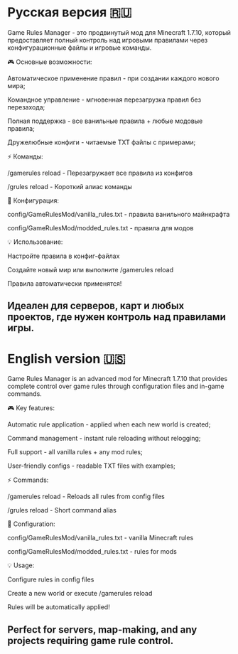 Русская версия 🇷🇺
==========================
Game Rules Manager - это продвинутый мод для Minecraft 1.7.10, который предоставляет полный контроль над игровыми правилами через конфигурационные файлы и игровые команды.

🎮 Основные возможности:

Автоматическое применение правил - при создании каждого нового мира;

Командное управление - мгновенная перезагрузка правил без перезахода;

Полная поддержка - все ванильные правила + любые модовые правила;

Дружелюбные конфиги - читаемые TXT файлы с примерами;

⚡ Команды:

   /gamerules reload - Перезагружает все правила из конфигов
   
   /grules reload    - Короткий алиас команды

📁 Конфигурация:

config/GameRulesMod/vanilla_rules.txt - правила ванильного майнкрафта

config/GameRulesMod/modded_rules.txt - правила для модов

💡 Использование:

Настройте правила в конфиг-файлах

Создайте новый мир или выполните /gamerules reload

Правила автоматически применятся!

Идеален для серверов, карт и любых проектов, где нужен контроль над правилами игры.
-------------
English version 🇺🇸
=======================
Game Rules Manager is an advanced mod for Minecraft 1.7.10 that provides complete control over game rules through configuration files and in-game commands.

🎮 Key features:

Automatic rule application - applied when each new world is created;

Command management - instant rule reloading without relogging;

Full support - all vanilla rules + any mod rules;

User-friendly configs - readable TXT files with examples;

⚡ Commands:

   /gamerules reload - Reloads all rules from config files
   
   /grules reload    - Short command alias

📁 Configuration:

config/GameRulesMod/vanilla_rules.txt - vanilla Minecraft rules

config/GameRulesMod/modded_rules.txt - rules for mods

💡 Usage:

Configure rules in config files

Create a new world or execute /gamerules reload

Rules will be automatically applied!

Perfect for servers, map-making, and any projects requiring game rule control.
----------------
